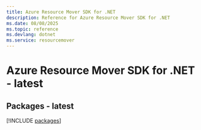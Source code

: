 ```yaml
---
title: Azure Resource Mover SDK for .NET
description: Reference for Azure Resource Mover SDK for .NET
ms.date: 08/08/2025
ms.topic: reference
ms.devlang: dotnet
ms.service: resourcemover
---
```

# Azure Resource Mover SDK for .NET - latest
## Packages - latest
[!INCLUDE [packages](resource-mover-index.md)]
